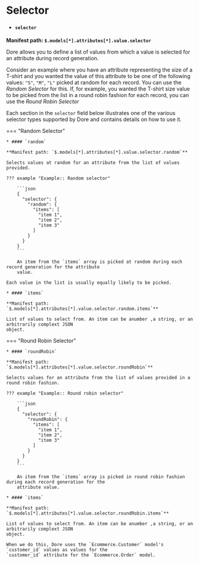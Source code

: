 # Selector

* #### `selector`

**Manifest path: `$.models[*].attributes[*].value.selector`**

Dore allows you to define a list of values from which a value is selected for an attribute during
record generation.

Consider an example where you have an attribute representing the size of a T-shirt and you wanted the value
of this attribute to be one of the following values: `"S"`, `"M"`, `"L"` picked at random for each record. You can
use the *Random Selector* for this. If, for example, you wanted the T-shirt size value to be picked from the list 
in a round robin fashion for each record, you can use the *Round Robin Selector*

Each section in the `selector` field below illustrates one of the various selector types supported
by Dore and contains details on how to use it.

=== "Random Selector"

    * #### `random`

    **Manifest path: `$.models[*].attributes[*].value.selector.random`**

    Selects values at random for an attribute from the list of values provided.

    ??? example "Example:: Random selector"
    
        ```json
        {
          "selector": {
            "random": {
              "items": [
                "item 1",
                "item 2",
                "item 3"
              ]
            }
          }
        }
        ```

        An item from the `items` array is picked at random during each record generation for the attribute
        value.

    Each value in the list is usually equally likely to be picked.

    * #### `items`

    **Manifest path: `$.models[*].attributes[*].value.selector.random.items`**

    List of values to select from. An item can be anumber ,a string, or an arbitrarily complext JSON
    object.

=== "Round Robin Selector"

    * #### `roundRobin`

    **Manifest path: `$.models[*].attributes[*].value.selector.roundRobin`**

    Selects values for an attribute from the list of values provided in a round robin fashion.

    ??? example "Example:: Round robin selector"

        ```json
        {
          "selector": {
            "roundRobin": {
              "items": [
                "item 1",
                "item 2",
                "item 3"
              ]
            }
          }
        }
        ```

        An item from the `items` array is picked in round robin fashion during each record generation for the 
        attribute value.

    * #### `items`

    **Manifest path: `$.models[*].attributes[*].value.selector.roundRobin.items`**

    List of values to select from. An item can be anumber ,a string, or an arbitrarily complext JSON
    object.

    When we do this, Dore uses the `Ecommerce.Customer` model's `customer_id` values as values for the 
    `customer_id` attribute for the `Ecommerce.Order` model.
